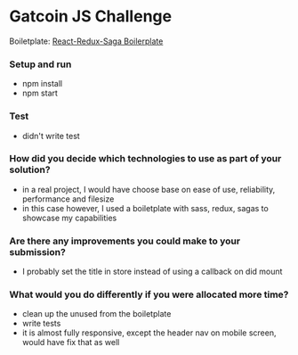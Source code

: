 Gatcoin JS Challenge
===

Boiletplate: [React-Redux-Saga Boilerplate](https://redux-saga.react-boilerplate.com/)

### Setup and run
- npm install
- npm start

### Test
- didn't write test

### How did you decide which technologies to use as part of your solution?
- in a real project, I would have choose base on ease of use, reliability, performance and filesize
- in this case however, I used a boiletplate with sass, redux, sagas to showcase my capabilities

### Are there any improvements you could make to your submission?
- I probably set the title in store instead of using a callback on did mount

### What would you do differently if you were allocated more time?
- clean up the unused from the boiletplate
- write tests
- it is almost fully responsive, except the header nav on mobile screen, would have fix that as well
